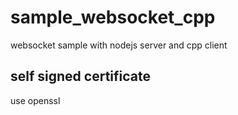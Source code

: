 # sample_websocket_cpp

websocket sample with nodejs server and cpp client

## self signed certificate

use openssl

